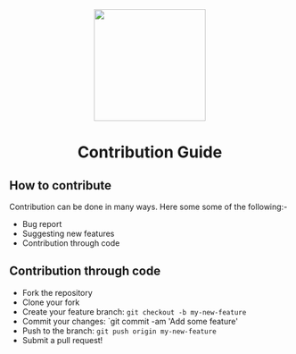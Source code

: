 <div align="center">
    <img src="https://cdn.discordapp.com/avatars/769179909300944906/944ea131a5181e82181b19127534470c.png?size=2048" width="200" /><br />
    <h1>Contribution Guide</h1>
</div>

## How to contribute

Contribution can be done in many ways. Here some some of the following:-

- Bug report
- Suggesting new features
- Contribution through code

## Contribution through code

- Fork the repository
- Clone your fork
- Create your feature branch: `git checkout -b my-new-feature`
- Commit your changes: `git commit -am 'Add some feature'
- Push to the branch: `git push origin my-new-feature`
- Submit a pull request!
